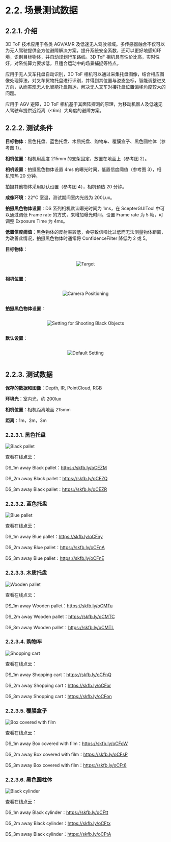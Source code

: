 # 2.2. 场景测试数据

## 2.2.1. 介绍

3D ToF 技术应用于各类 AGV/AMR 及低速无人驾驶领域。多传感器融合不仅可以为无人驾驶提供全方位避障解决方案，提升系统安全系数，还可以更好地感知环境，识别目标物体，并自动规划行车路线。3D ToF 相机具有性价比高，实时性好，对系统算力要求低，且适合运动中的场景捕捉等特点。

应用于无人叉车托盘自动识别，3D ToF 相机可以通过采集托盘图像，结合相应图像处理算法，对叉车货物托盘进行识别，并得到其位置与姿态坐标，智能调整进叉方向，从而实现无人化智能托盘搬运，解决无人叉车对接托盘位置偏移角度较大的问题。

应用于 AGV 避障，3D ToF 相机基于其面阵探测的原理，为移动机器人及低速无人驾驶车提供近距离（<6m）大角度的避障方案。

## 2.2.2. 测试条件

**目标物体**：黑色托盘、蓝色托盘、木质托盘、购物车、覆膜盒子、黑色圆柱体（参考图 1）。

**相机位置**：相机用高度 215mm 的支架固定，放置在地面上（参考图 2）。

**相机设置**：拍摄黑色物体设置 4ms 的曝光时间，低置信度阈值（参考图 3），相机预热 20 分钟。

拍摄其他物体采用默认设置（参考图 4），相机预热 20 分钟。

**成像环境**：22°C 室温，测试期间室内光线为 200Lux。

**拍摄黑色物体设置**：DS 系列相机默认曝光时间为 1ms，在 ScepterGUITool 中可以通过调低 Frame rate 的方式，来增加曝光时间。设置 Frame rate 为 5 帧，可调整 Exposure Time 为 4ms。

**低置信度阈值**：黑色物体的反射率较低，会导致信噪比过低而无法测量物体距离，为改善此情况，拍摄黑色物体时通常将 ConfidenceFilter 降低为 2 或 5。

**目标物体**：

<div class="center">

![Target](pic/Target.png)

</div>

**相机位置**：

<div class="center">

![Camera Positioning](<pic/Camera Positioning.png>)

</div>

**拍摄黑色物体设置**：

<div class="center">

![Setting for Shooting Black Objects](<pic/Setting for Shooting Black Objects.png>)

</div>

**默认设置**：

<div class="center">

![Default Setting](<pic/Default Setting.png>)

</div>

## 2.2.3. 测试数据

**保存的数据和图像**：Depth, IR, PointCloud, RGB

**环境光**：室内光，约 200lux

**相机位置**：相机距离地面 215mm

**距离**：1m，2m，3m

### 2.2.3.1. 黑色托盘

![Black pallet](<pic/Black pallet.png>)

查看在线点云：

DS_1m away Black pallet：<https://skfb.ly/oCEZM>​

DS_2m away Black pallet：<https://skfb.ly/oCEZQ>​

DS_3m away Black pallet：<https://skfb.ly/oCEZR>​

### 2.2.3.2. 蓝色托盘

![Blue pallet](<pic/Blue pallet.png>)

查看在线点云：

DS_1m away Blue pallet：<https://skfb.ly/oCFny>​

DS_2m away Blue pallet：<https://skfb.ly/oCFnA>​

DS_3m away Blue pallet：<https://skfb.ly/oCFnE>​

### 2.2.3.3. 木质托盘

![Wooden pallet](<pic/Wooden pallet.png>)

查看在线点云：

DS_1m away Wooden pallet：<https://skfb.ly/oCMTu>​

DS_2m away Wooden pallet：<https://skfb.ly/oCMTC>​

DS_3m away Wooden pallet：<https://skfb.ly/oCMTL>​

### 2.2.3.4. 购物车

![Shopping cart](<pic/Shopping cart.png>)

查看在线点云：

DS_1m away Shopping cart：<https://skfb.ly/oCFnQ>​

DS_2m away Shopping cart：<https://skfb.ly/oCFor>​

DS_3m away Shopping cart：<https://skfb.ly/oCFon>​

### 2.2.3.5. 覆膜盒子

![Box covered with film](<pic/Box covered with film.png>)

查看在线点云：

DS_1m away Box covered with film：<https://skfb.ly/oCFoW>​

DS_2m away Box covered with film：<https://skfb.ly/oCFsP>​

DS_3m away Box covered with film：<https://skfb.ly/oCFt6>​

### 2.2.3.6. 黑色圆柱体

![Black cylinder](<pic/Black cylinder.png>)

查看在线点云：

DS_1m away Black cylinder：<https://skfb.ly/oCFtt>​

DS_2m away Black cylinder：<https://skfb.ly/oCFtx>​

DS_3m away Black cylinder：<https://skfb.ly/oCFtA>

<style>
.center
{
  width: auto;
  display: table;
  margin-left: auto;
  margin-right: auto;
}
</style>
